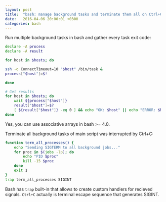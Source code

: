 ```yaml
---
layout: post
title:  "bash: manage background tasks and terminate them all on Ctrl+C"
date:   2016-04-06 20:00:01 +0300
categories: bash
---
```

Run multiple background tasks in bash and gather every task exit code:

```bash
declare -A process
declare -A result

for host in $hosts; do

ssh -o ConnectTimeout=10 "$host" /bin/task &
process["$host"]=$!

done

# Get results
for host in $hosts; do
    wait ${process["$host"]}
    result["$host"]=$?
    [ ${result["$host"]} -eq 0 ] && echo "OK: $host" || echo "ERROR: $host"
done
```

Yes, you can use associative arrays in bash >= 4.0.

Terminate all background tasks of main script was interrupted by Ctrl+C:

```bash
function term_all_processes() {
	echo "Sending SIGTERM to all background jobs..."
	for proc in $(jobs -lp); do
		echo "PID $proc"
		kill -15 $proc
	done
	exit 1
}
trap term_all_processes SIGINT
```

Bash has `trap` built-in that allows to create custom handlers for recieved signals. `Ctrl+C` actually is terminal escape sequence that generates SIGINT.
